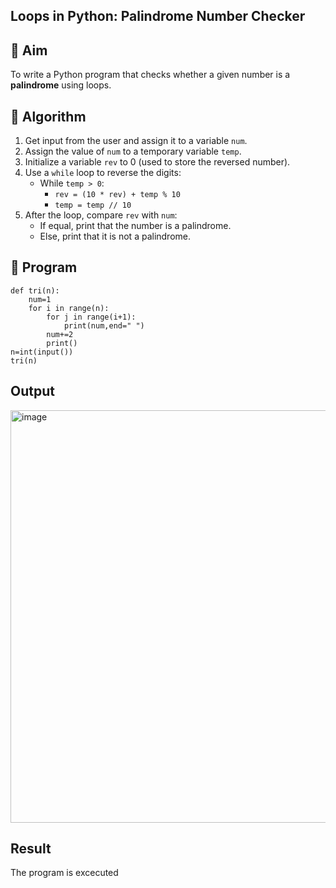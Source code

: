 ## Loops in Python: Palindrome Number Checker

## 🎯 Aim
To write a Python program that checks whether a given number is a **palindrome** using loops.

## 🧠 Algorithm
1. Get input from the user and assign it to a variable `num`.
2. Assign the value of `num` to a temporary variable `temp`.
3. Initialize a variable `rev` to 0 (used to store the reversed number).
4. Use a `while` loop to reverse the digits:
   - While `temp > 0`:
     - `rev = (10 * rev) + temp % 10`
     - `temp = temp // 10`
5. After the loop, compare `rev` with `num`:
   - If equal, print that the number is a palindrome.
   - Else, print that it is not a palindrome.

## 🧾 Program
```
def tri(n):
    num=1
    for i in range(n):
        for j in range(i+1):
            print(num,end=" ")
        num+=2
        print()
n=int(input())
tri(n)
```
## Output
<img width="795" height="660" alt="image" src="https://github.com/user-attachments/assets/925cd0d9-0c2c-477c-b11f-21536760222e" />

## Result
The program is excecuted
